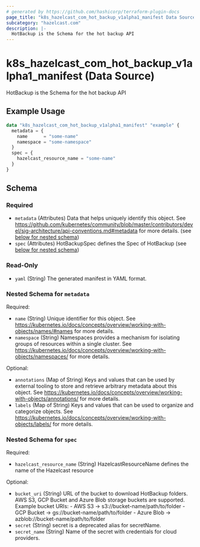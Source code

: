 ```yaml
---
# generated by https://github.com/hashicorp/terraform-plugin-docs
page_title: "k8s_hazelcast_com_hot_backup_v1alpha1_manifest Data Source - terraform-provider-k8s"
subcategory: "hazelcast.com"
description: |-
  HotBackup is the Schema for the hot backup API
---
```


# k8s_hazelcast_com_hot_backup_v1alpha1_manifest (Data Source)

HotBackup is the Schema for the hot backup API

## Example Usage

```terraform
data "k8s_hazelcast_com_hot_backup_v1alpha1_manifest" "example" {
  metadata = {
    name      = "some-name"
    namespace = "some-namespace"
  }
  spec = {
    hazelcast_resource_name = "some-name"
  }
}
```

<!-- schema generated by tfplugindocs -->
## Schema

### Required

- `metadata` (Attributes) Data that helps uniquely identify this object. See https://github.com/kubernetes/community/blob/master/contributors/devel/sig-architecture/api-conventions.md#metadata for more details. (see [below for nested schema](#nestedatt--metadata))
- `spec` (Attributes) HotBackupSpec defines the Spec of HotBackup (see [below for nested schema](#nestedatt--spec))

### Read-Only

- `yaml` (String) The generated manifest in YAML format.

<a id="nestedatt--metadata"></a>
### Nested Schema for `metadata`

Required:

- `name` (String) Unique identifier for this object. See https://kubernetes.io/docs/concepts/overview/working-with-objects/names/#names for more details.
- `namespace` (String) Namespaces provides a mechanism for isolating groups of resources within a single cluster. See https://kubernetes.io/docs/concepts/overview/working-with-objects/namespaces/ for more details.

Optional:

- `annotations` (Map of String) Keys and values that can be used by external tooling to store and retrieve arbitrary metadata about this object. See https://kubernetes.io/docs/concepts/overview/working-with-objects/annotations/ for more details.
- `labels` (Map of String) Keys and values that can be used to organize and categorize objects. See https://kubernetes.io/docs/concepts/overview/working-with-objects/labels/ for more details.


<a id="nestedatt--spec"></a>
### Nested Schema for `spec`

Required:

- `hazelcast_resource_name` (String) HazelcastResourceName defines the name of the Hazelcast resource

Optional:

- `bucket_uri` (String) URL of the bucket to download HotBackup folders. AWS S3, GCP Bucket and Azure Blob storage buckets are supported. Example bucket URIs: - AWS S3     -> s3://bucket-name/path/to/folder - GCP Bucket -> gs://bucket-name/path/to/folder - Azure Blob -> azblob://bucket-name/path/to/folder
- `secret` (String) secret is a deprecated alias for secretName.
- `secret_name` (String) Name of the secret with credentials for cloud providers.
